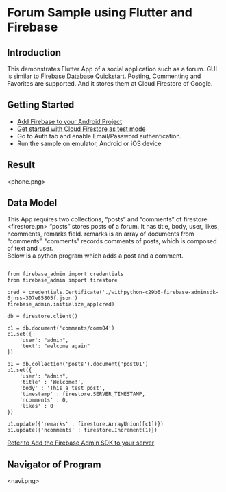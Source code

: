 
# Forum Sample using Flutter and Firebase

## Introduction
This demonstrates Flutter App of a social application such as a forum.  GUI is similar to [Firebase Database Quickstart](https://github.com/firebase/quickstart-android/tree/master/database).
 Posting, Commenting and Favorites are supported.  And it stores them at Cloud Firestore of Google. 

## Getting Started
- [Add Firebase to your Android Project](https://firebase.google.com/docs/android/setup)
- [Get started with Cloud Firestore as test mode](https://firebase.google.com/docs/firestore/quickstart)
- Go to Auth tab and enable Email/Password authentication.
- Run the sample on emulator, Android or iOS device

## Result
<phone.png>

## Data Model
This App requires two collections, “posts” and “comments” of firestore. 
<firestore.pn>
“posts” stores posts of a forum.  It has title, body, user, likes, ncomments, remarks field.  remarks is an array of documents from “comments”.  “comments” records comments of posts, which is composed of text and user.  
Below is a python program which adds a post and a comment. 

```import firebase_admin

from firebase_admin import credentials
from firebase_admin import firestore

cred = credentials.Certificate('./withpython-c29b6-firebase-adminsdk-6jnss-307e85805f.json')
firebase_admin.initialize_app(cred)

db = firestore.client()

c1 = db.document('comments/comm04')
c1.set({
    'user': "admin", 
    'text': "welcome again"
})

p1 = db.collection('posts').document('post01')
p1.set({
    'user': "admin", 
    'title' : 'Welcome!',
    'body' : 'This a test post',
    'timestamp' : firestore.SERVER_TIMESTAMP,
    'ncomments' : 0,
    'likes' : 0
})

p1.update({'remarks' : firestore.ArrayUnion([c1])})
p1.update({'ncomments' : firestore.Increment(1)})
```

[Refer to Add the Firebase Admin SDK to your server](https://firebase.google.com/docs/admin/setup#python)

## Navigator of Program
<navi.png>
